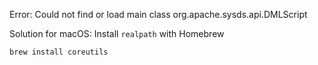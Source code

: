 Error: Could not find or load main class org.apache.sysds.api.DMLScript 

Solution for macOS: Install `realpath` with Homebrew
```bash
brew install coreutils 
```
